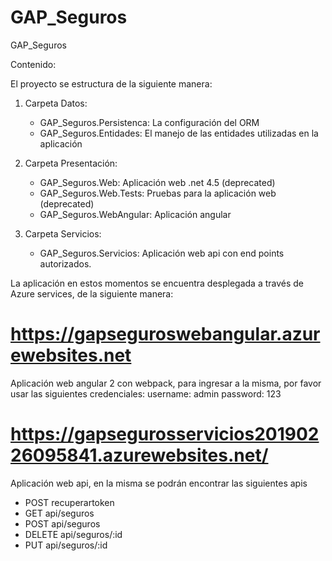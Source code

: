 # GAP_Seguros
GAP_Seguros

Contenido:

El proyecto se estructura de la siguiente manera:

1. Carpeta Datos:
	- GAP_Seguros.Persistenca: La configuración del ORM
	- GAP_Seguros.Entidades: El manejo de las entidades utilizadas en la aplicación

2. Carpeta Presentación:
	- GAP_Seguros.Web: Aplicación web .net 4.5 (deprecated)
	- GAP_Seguros.Web.Tests: Pruebas para la aplicación web (deprecated)
	- GAP_Seguros.WebAngular: Aplicación angular

3. Carpeta Servicios:
	- GAP_Seguros.Servicios: Aplicación web api con end points autorizados.
	
La aplicación en estos momentos se encuentra desplegada a través de Azure services, de la siguiente manera:

# https://gapseguroswebangular.azurewebsites.net
Aplicación web angular 2 con webpack, para ingresar a la misma, por favor usar las siguientes credenciales:
username: admin
password: 123

# https://gapsegurosservicios20190226095841.azurewebsites.net/
Aplicación web api, en la misma se podrán encontrar las siguientes apis
 - POST recuperartoken
 - GET api/seguros
 - POST api/seguros
 - DELETE api/seguros/:id
 - PUT api/seguros/:id